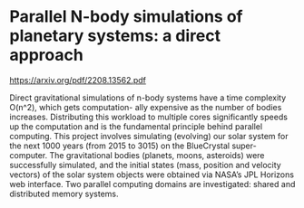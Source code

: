 # Parallel N-body simulations of planetary systems: a direct approach
https://arxiv.org/pdf/2208.13562.pdf


Direct gravitational simulations of n-body systems have a time complexity O(n^2), which gets computation- ally expensive as the number of bodies increases. Distributing this workload to multiple cores significantly speeds up the computation and is the fundamental principle behind parallel computing. This project involves simulating (evolving) our solar system for the next 1000 years (from 2015 to 3015) on the BlueCrystal super- computer. The gravitational bodies (planets, moons, asteroids) were successfully simulated, and the initial states (mass, position and velocity vectors) of the solar system objects were obtained via NASA’s JPL Horizons web interface. Two parallel computing domains are investigated: shared and distributed memory systems.

